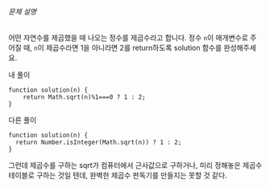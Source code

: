 ###### 문제 설명

어떤 자연수를 제곱했을 때 나오는 정수를 제곱수라고 합니다. 정수 `n`이 매개변수로 주어질 때, `n`이 제곱수라면 1을 아니라면 2를 return하도록 solution 함수를 완성해주세요.


내 풀이
```JS
function solution(n) {
    return Math.sqrt(n)%1===0 ? 1 : 2;
}
```

다른 풀이
```JSX
function solution(n) {
  return Number.isInteger(Math.sqrt(n)) ? 1 : 2;
}
```

그런데 제곱수를 구하는 sqrt가 컴퓨터에서 근사값으로 구하거나, 미리 정해놓은 제곱수 테이블로 구하는 것일 텐데, 완벽한 제곱수 판독기를 만들지는 못할 것 같다.
